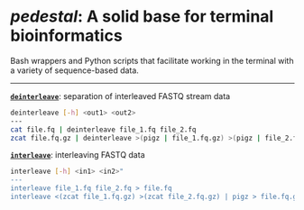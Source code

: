 # *pedestal*: A solid base for terminal bioinformatics

Bash wrappers and Python scripts that facilitate working in the terminal with a variety of sequence-based data.

---

[**`deinterleave`**](deinterleave): separation of interleaved FASTQ stream data

```bash
deinterleave [-h] <out1> <out2>
---
cat file.fq | deinterleave file_1.fq file_2.fq
zcat file.fq.gz | deinterleave >(pigz | file_1.fq.gz) >(pigz | file_2.fq.gz)
```

[**`interleave`**](interleave): interleaving FASTQ data

```bash
interleave [-h] <in1> <in2>"
---
interleave file_1.fq file_2.fq > file.fq
interleave <(zcat file_1.fq.gz) >(zcat file_2.fq.gz) | pigz > file.fq.gz
```

